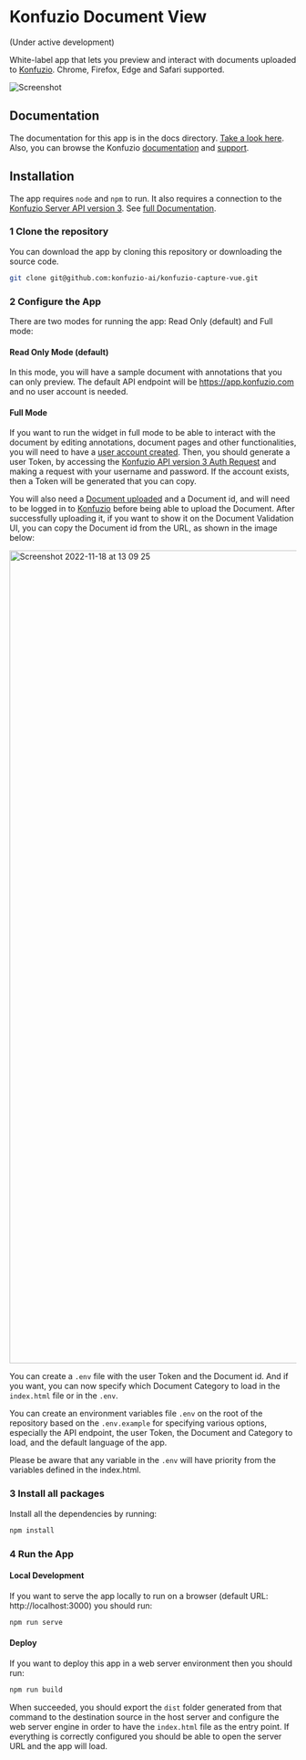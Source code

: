# Konfuzio Document View

(Under active development)

White-label app that lets you preview and interact with documents uploaded to [Konfuzio](https://konfuzio.com). Chrome, Firefox, Edge and Safari supported.

![Screenshot](http://raw.githubusercontent.com/konfuzio-ai/konfuzio-capture-vue/main/screenshot.png)

## Documentation

The documentation for this app is in the docs directory. [Take a look here](docs/README.md).
Also, you can browse the Konfuzio [documentation](https://dev.konfuzio.com/) and [support](https://help.konfuzio.com/).

## Installation

The app requires `node` and `npm` to run. It also requires a connection to the [Konfuzio Server API version 3](https://app.konfuzio.com/v3/swagger/). See [full Documentation](https://dev.konfuzio.com/web/api-v3.html).

### 1 Clone the repository

You can download the app by cloning this repository or downloading the source code.

```bash
git clone git@github.com:konfuzio-ai/konfuzio-capture-vue.git
```

### 2 Configure the App

There are two modes for running the app: Read Only (default) and Full mode:

#### Read Only Mode (default)

In this mode, you will have a sample document with annotations that you can only preview. The default API endpoint will be https://app.konfuzio.com and no user account is needed.

#### Full Mode

If you want to run the widget in full mode to be able to interact with the document by editing annotations, document pages and other functionalities, you will need to have a [user account created](https://app.konfuzio.com/accounts/signup/). Then, you should generate a user Token, by accessing the [Konfuzio API version 3 Auth Request](https://app.konfuzio.com/v3/swagger/) and making a request with your username and password. If the account exists, then a Token will be generated that you can copy.

You will also need a [Document uploaded](https://app.konfuzio.com/v3/swagger/#/documents/documents_create) and a Document id, and will need to be logged in to [Konfuzio](https://app.konfuzio.com/) before being able to upload the Document. After successfully uploading it, if you want to show it on the Document Validation UI, you can copy the Document id from the URL, as shown in the image below:

<img width="1424" alt="Screenshot 2022-11-18 at 13 09 25" src="https://user-images.githubusercontent.com/64650497/202742355-c3c13356-349f-41d3-9b67-404a7018325f.png">

You can create a `.env` file with the user Token and the Document id. And if you want, you can now specify which Document Category to load in the `index.html` file or in the `.env`.

You can create an environment variables file `.env` on the root of the repository based on the `.env.example` for specifying various options, especially the API endpoint, the user Token, the Document and Category to load, and the default language of the app.

Please be aware that any variable in the `.env` will have priority from the variables defined in the index.html.

### 3 Install all packages

Install all the dependencies by running:

```bash
npm install
```

### 4 Run the App

#### Local Development

If you want to serve the app locally to run on a browser (default URL: http://localhost:3000) you should run:

```bash
npm run serve
```

#### Deploy

If you want to deploy this app in a web server environment then you should run:

```bash
npm run build
```

When succeeded, you should export the `dist` folder generated from that command to the destination source in the host server and configure the web server engine in order to have the `index.html` file as the entry point. If everything is correctly configured you should be able to open the server URL and the app will load.
